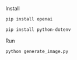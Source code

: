 Install
```bash
pip install openai
```
```bash
pip install python-dotenv
```

Run
```bash
python generate_image.py
```
